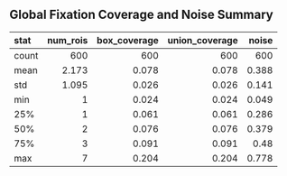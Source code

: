 ## Global Fixation Coverage and Noise Summary

| stat   |   num_rois |   box_coverage |   union_coverage |   noise |
|:-------|-----------:|---------------:|-----------------:|--------:|
| count  |    600     |        600     |          600     | 600     |
| mean   |      2.173 |          0.078 |            0.078 |   0.388 |
| std    |      1.095 |          0.026 |            0.026 |   0.141 |
| min    |      1     |          0.024 |            0.024 |   0.049 |
| 25%    |      1     |          0.061 |            0.061 |   0.286 |
| 50%    |      2     |          0.076 |            0.076 |   0.379 |
| 75%    |      3     |          0.091 |            0.091 |   0.48  |
| max    |      7     |          0.204 |            0.204 |   0.778 |